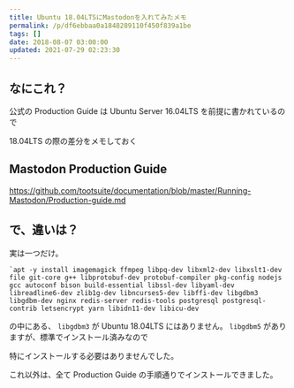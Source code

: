 ```yaml
---
title: Ubuntu 18.04LTSにMastodonを入れてみたメモ
permalink: /p/df6ebbaa0a1848289110f450f839a1be
tags: []
date: 2018-08-07 03:00:00
updated: 2021-07-29 02:23:30
---
```


## なにこれ？

公式の Production Guide は Ubuntu Server 16.04LTS を前提に書かれているので

18.04LTS の際の差分をメモしておく

## Mastodon Production Guide

<a href="https://github.com/tootsuite/documentation/blob/master/Running-Mastodon/Production-guide.md"><https://github.com/tootsuite/documentation/blob/master/Running-Mastodon/Production-guide.md></a>

## で、違いは？

実は一つだけ。

```
`apt -y install imagemagick ffmpeg libpq-dev libxml2-dev libxslt1-dev file git-core g++ libprotobuf-dev protobuf-compiler pkg-config nodejs gcc autoconf bison build-essential libssl-dev libyaml-dev libreadline6-dev zlib1g-dev libncurses5-dev libffi-dev libgdbm3 libgdbm-dev nginx redis-server redis-tools postgresql postgresql-contrib letsencrypt yarn libidn11-dev libicu-dev
```

の中にある、 `libgdbm3` が Ubuntu 18.04LTS にはありません。 `libgdbm5` がありますが、標準でインストール済みなので

特にインストールする必要はありませんでした。

これ以外は、全て Production Guide の手順通りでインストールできました。
